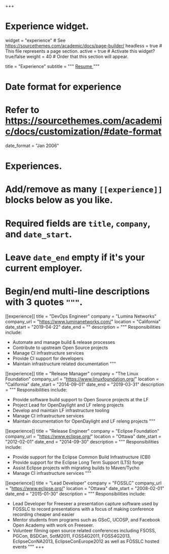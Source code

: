 +++
# Experience widget.
widget = "experience"  # See https://sourcethemes.com/academic/docs/page-builder/
headless = true  # This file represents a page section.
active = true  # Activate this widget? true/false
weight = 40  # Order that this section will appear.

title = "Experience"
subtitle = """
<a href="https://docs.google.com/document/d/13R5JxDdB-1fz4w_bhpA6BVraD-Sy4eExp6Cz2s5NrUM/edit?usp=sharing"
   target="_blank">
   <i class="far fa-file-alt"></i> Resume
 </a>
"""

# Date format for experience
#   Refer to https://sourcethemes.com/academic/docs/customization/#date-format
date_format = "Jan 2006"

# Experiences.
#   Add/remove as many `[[experience]]` blocks below as you like.
#   Required fields are `title`, `company`, and `date_start`.
#   Leave `date_end` empty if it's your current employer.
#   Begin/end multi-line descriptions with 3 quotes `"""`.
[[experience]]
  title = "DevOps Engineer"
  company = "Lumina Networks"
  company_url = "https://www.luminanetworks.com/"
  location = "California"
  date_start = "2019-04-22"
  date_end = ""
  description = """
  Responsibilities include:

  * Automate and manage build & release processes
  * Contribute to upstream Open Source projects
  * Manage CI infrastructure services
  * Provide CI support for developers
  * Maintain infrastructure related documentation
  """

[[experience]]
  title = "Release Manager"
  company = "The Linux Foundation"
  company_url = "https://www.linuxfoundation.org/"
  location = "California"
  date_start = "2014-09-01"
  date_end = "2019-03-31"
  description = """
  Responsibilities include:

  * Provide software build support to Open Source projects at the LF
  * Project Lead for OpenDaylight and LF releng projects
  * Develop and maintain LF infrastructure tooling
  * Manage CI infrastructure services
  * Maintain documentation for OpenDaylight and LF releng projects
  """

[[experience]]
  title = "Release Engineer"
  company = "Eclipse Foundation"
  company_url = "https://www.eclipse.org/"
  location = "Ottawa"
  date_start = "2012-02-01"
  date_end = "2014-09-30"
  description = """
  Responsibilities include:

  * Provide support for the Eclipse Common Build Infrastructure (CBI)
  * Provide support for the Eclipse Long Term Support (LTS) forge
  * Assist Eclipse projects with migrating builds to Maven/Tycho
  * Manage CI infrastructure services
  """

[[experience]]
  title = "Lead Developer"
  company = "FOSSLC"
  company_url = "https://www.eclipse.org/"
  location = "Ottawa"
  date_start = "2008-02-01"
  date_end = "2015-01-30"
  description = """
  Responsibilities include:

  * Lead Developer for Freeseer a presentation capture software used by FOSSLC to
    record presentations with a focus of making conference recording cheaper and
    easier
  * Mentor students from programs such as GSoC, UCOSP, and Facebook Open Academy
    with work on Freeseer.
  * Volunteer filming open source related conferences including FSOSS, PGCon,
    BSDCan, SotM2011, FOSS4G2011, FOSS4G2013, EclipseConNA2013,
    EclipseConEurope2012 as well as FOSSLC hosted events
  """
+++
